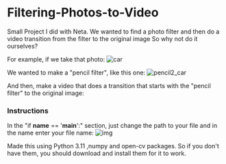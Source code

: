 # Filtering-Photos-to-Video
Small Project I did with Neta. We wanted to find a photo filter and then do a video transition from the filter to the original image So why not do it ourselves? 

For example, if we take that photo:
![car](https://github.com/yuval5000l/Filtering-Photos-to-Video/assets/63983348/e06f274a-0919-43cb-bd0f-9cd46bfe34a3)

We wanted to make a "pencil filter", like this one:
![pencil2_car](https://github.com/yuval5000l/Filtering-Photos-to-Video/assets/63983348/8ddad1bb-436d-4b72-887d-23c61f0e6403)

And then, make a video that does a transition that starts with the "pencil filter" to the original image: 

### Instructions
In the "if __name__ == '__main__':" section, just change the path to your file 
and in the name enter your file name:
![img](https://github.com/yuval5000l/Filtering-Photos-to-Video/assets/63983348/af9827df-492e-4b2b-98ec-0431d2cf6b6c)

Made this using Python 3.11 ,numpy and open-cv packages.
So if you don't have them, you should download and install them for it to work.

